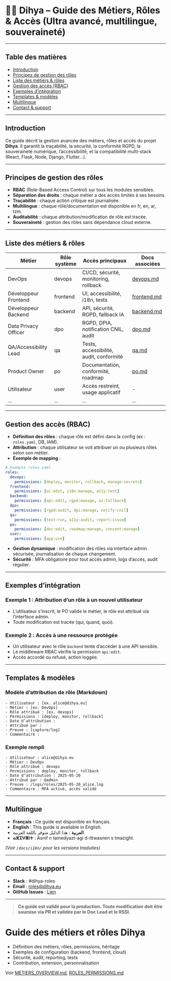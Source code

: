 # 🧑‍💼 Dihya – Guide des Métiers, Rôles & Accès (Ultra avancé, multilingue, souveraineté)

---

## Table des matières

- [Introduction](#introduction)
- [Principes de gestion des rôles](#principes-de-gestion-des-rôles)
- [Liste des métiers & rôles](#liste-des-métiers--rôles)
- [Gestion des accès (RBAC)](#gestion-des-accès-rbac)
- [Exemples d’intégration](#exemples-dintégration)
- [Templates & modèles](#templates--modèles)
- [Multilingue](#multilingue)
- [Contact & support](#contact--support)

---

## Introduction

Ce guide décrit la gestion avancée des métiers, rôles et accès du projet **Dihya**.
Il garantit la traçabilité, la sécurité, la conformité RGPD, la souveraineté numérique, l’accessibilité, et la compatibilité multi-stack (React, Flask, Node, Django, Flutter…).

---

## Principes de gestion des rôles

- **RBAC** (Role-Based Access Control) sur tous les modules sensibles.
- **Séparation des droits** : chaque métier a des accès limités à ses besoins.
- **Traçabilité** : chaque action critique est journalisée.
- **Multilingue** : chaque rôle/documentation est disponible en fr, en, ar, tzm.
- **Auditabilité** : chaque attribution/modification de rôle est tracée.
- **Souveraineté** : gestion des rôles sans dépendance cloud externe.

---

## Liste des métiers & rôles

| Métier                  | Rôle système           | Accès principaux                        | Docs associées                   |
|-------------------------|------------------------|-----------------------------------------|----------------------------------|
| DevOps                  | devops                 | CI/CD, sécurité, monitoring, rollback   | [devops.md](docs/metiers/devops.md) |
| Développeur Frontend    | frontend               | UI, accessibilité, i18n, tests          | [frontend.md](docs/metiers/frontend.md) |
| Développeur Backend     | backend                | API, sécurité, RGPD, fallback IA        | [backend.md](docs/metiers/backend.md) |
| Data Privacy Officer    | dpo                    | RGPD, DPIA, notification CNIL, audit    | [dpo.md](docs/metiers/dpo.md)    |
| QA/Accessibility Lead   | qa                     | Tests, accessibilité, audit, conformité | [qa.md](docs/metiers/qa.md)      |
| Product Owner           | po                     | Documentation, conformité, roadmap      | [po.md](docs/metiers/po.md)      |
| Utilisateur             | user                   | Accès restreint, usage applicatif       | -                                |
| ...                     | ...                    | ...                                     | ...                              |

---

## Gestion des accès (RBAC)

- **Définition des rôles** : chaque rôle est défini dans la config (ex : `roles.yaml`, DB, IAM).
- **Attribution** : chaque utilisateur se voit attribuer un ou plusieurs rôles selon son métier.
- **Exemple de mapping** :

```yaml
# Exemple roles.yaml
roles:
  devops:
    permissions: [deploy, monitor, rollback, manage-secrets]
  frontend:
    permissions: [ui:edit, i18n:manage, a11y:test]
  backend:
    permissions: [api:edit, rgpd:manage, ai:fallback]
  dpo:
    permissions: [rgpd:audit, dpi:manage, notify:cnil]
  qa:
    permissions: [test:run, a11y:audit, report:issue]
  po:
    permissions: [doc:edit, roadmap:manage, consent:manage]
  user:
    permissions: [app:use]
```

- **Gestion dynamique** : modification des rôles via interface admin sécurisée, journalisation de chaque changement.
- **Sécurité** : MFA obligatoire pour tout accès admin, logs d’accès, audit régulier.

---

## Exemples d’intégration

### Exemple 1 : Attribution d’un rôle à un nouvel utilisateur

- L’utilisateur s’inscrit, le PO valide le métier, le rôle est attribué via l’interface admin.
- Toute modification est tracée (qui, quand, quoi).

### Exemple 2 : Accès à une ressource protégée

- Un utilisateur avec le rôle `backend` tente d’accéder à une API sensible.
- Le middleware RBAC vérifie la permission `api:edit`.
- Accès accordé ou refusé, action loggée.

---

## Templates & modèles

### Modèle d’attribution de rôle (Markdown)

```
- Utilisateur : [ex. alice@dihya.eu]
- Métier : [ex. DevOps]
- Rôle attribué : [ex. devops]
- Permissions : [deploy, monitor, rollback]
- Date d’attribution :
- Attribué par :
- Preuve : [capture/log]
- Commentaire :
```

### Exemple rempli

```
- Utilisateur : alice@dihya.eu
- Métier : DevOps
- Rôle attribué : devops
- Permissions : deploy, monitor, rollback
- Date d’attribution : 2025-05-20
- Attribué par : @admin
- Preuve : /logs/roles/2025-05-20_alice.log
- Commentaire : MFA activé, accès validé
```

---

## Multilingue

- **Français** : Ce guide est disponible en français.
- **English** : This guide is available in English.
- **العربية** : هذا الدليل متوفر باللغة العربية.
- **ⴰⵣⵉⵖⴻⵏⵜ** : Asnif n tamedyazt-agi d-ittwasnen s tmazight.

*(Voir `/docs/i18n/` pour les versions traduites)*

---

## Contact & support

- **Slack** : #dihya-roles
- **Email** : roles@dihya.eu
- **GitHub Issues** : [Lien](https://github.com/your-org/dihya/issues)

---

> **Ce guide est validé pour la production. Toute modification doit être soumise via PR et validée par le Doc Lead et le RSSI.**

# Guide des métiers et rôles Dihya

- Définition des métiers, rôles, permissions, héritage
- Exemples de configuration (backend, frontend, cloud)
- Sécurité, audit, reporting, tests
- Contribution, extension, personnalisation

Voir [METIERS_OVERVIEW.md](METIERS_OVERVIEW.md), [ROLES_PERMISSIONS.md](ROLES_PERMISSIONS.md)
